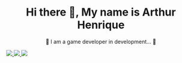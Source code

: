  <h1 align = "center"> Hi there 👋, My name is Arthur Henrique </h1>

  <p align = "center">🚧 I am a game developer in development... 🚧</p>
   
  <a href="https://www.instagram.com/_martins_de_oliveira" alt="Instagram" target="_blank">
  <img src="https://img.shields.io/badge/-Instagram-DF0174?style=for-the- badge&labelColor=DF0174&logo=instagram&logoColor=white&link=https://www.instagram.com/_martins_de_oliveira">
  </a>
  <a href="https://twitter.com/TuzaoDpp" alt="Twitter" target="_blank">
  <img src="https://img.shields.io/badge/-Twitter-DF0174?style=for-the-badge&labelColor=DF0174&logo=twitter&logoColor=white&link=https://twitter.com/TuzaoDpp">
  </a>
  <a href="TuzaoDpp#7355" alt="Discord" target="_blank">
  <img src="https://img.shields.io/badge/-Discord-DF0174?style=for-the-badge&labelColor=DF0174&logo=discord&logoColor=white&link=TuzaoDpp#7355">
  </a>
  

<!--
**TuzaoDPP/TuzaoDPP** is a ✨ _special_ ✨ repository because its `README.md` (this file) appears on your GitHub profile.

Here are some ideas to get you started:

- 🔭 I’m currently working on ...
- 🌱 I’m currently learning ...
- 👯 I’m looking to collaborate on ...
- 🤔 I’m looking for help with ...
- 💬 Ask me about ...
- 📫 How to reach me: ...
- 😄 Pronouns: ...
- ⚡ Fun fact: ...
-->
